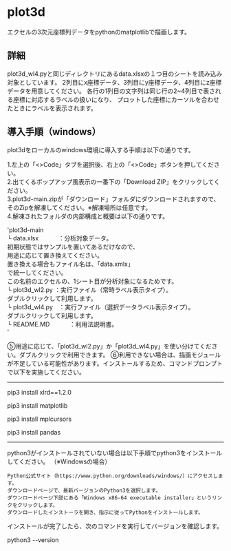 # plot3d
エクセルの3次元座標列データをpythonのmatplotlibで描画します。

## 詳細
plot3d_wl4.pyと同じディレクトリにあるdata.xlsxの１つ目のシートを読み込み対象としています。
2列目にx座標データ、3列目にy座標データ、4列目にz座標データを用意してください。
各行の1列目の文字列は同じ行の2~4列目で表される座標に対応するラベルの扱いになり、
プロットした座標にカーソルを合わせたときにラベルを表示されます。

## 導入手順（windows）
plot3dをローカルのwindows環境に導入する手順は以下の通りです。

1.左上の「<>Code」タブを選択後、右上の「<>Code」ボタンを押してください。<br>
2.出てくるポップアップ風表示の一番下の「Download ZIP」をクリックしてください。<br>
3.plot3d-main.zipが「ダウンロード」フォルダにダウンロードされますので、そのZipを解凍してください。※解凍場所は任意です。<br>
4.解凍されたフォルダの内部構成と概要は以下の通りです。<br>

'plot3d-main<br>
            └ data.xlsx　　　 ：分析対象データ。<br>
                               初期状態ではサンプルを置いてあるだけなので、<br>
                               用途に応じて置き換えてください。<br>
                               置き換える場合もファイル名は、「data.xmlx」<br>
                               で統一してください。<br>
                               この名前のエクセルの、1シート目が分析対象になるためです。<br>
            └ plot3d_wl2.py  ：実行ファイル（常時ラベル表示タイプ）。<br>
                               ダブルクリックして利用します。<br>
            └ plot3d_wl4.py　：実行ファイル（選択データラベル表示タイプ）。<br>
                               ダブルクリックして利用します。<br>
            └ README.MD　　　 ：利用法説明書。<br>'

⑤用途に応じて、「plot3d_wl2.py」か「plot3d_wl4.py」を使い分けてください。ダブルクリックで利用できます。
⑥利用できない場合は、描画モジュールが不足している可能性があります。インストールするため、コマンドプロンプトで以下を実施してください。

****
pip3 install xlrd==1.2.0

pip3 install matplotlib

pip3 install mplcursors

pip3 install pandas
****

python3がインストールされていない場合は以下手順でpython3をインストールしてください。
（※Windowsの場合）

    Python公式サイト（https://www.python.org/downloads/windows/）にアクセスします。
    ダウンロードページで、最新バージョンのPython3を選択します。
    ダウンロードページ下部にある「Windows x86-64 executable installer」というリンクをクリックします。
    ダウンロードしたインストーラを開き、指示に従ってPythonをインストールします。

インストールが完了したら、次のコマンドを実行してバージョンを確認します。

python3 --version

